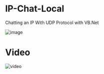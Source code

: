 # IP-Chat-Local
Chatting an IP With UDP Protocol with VB.Net


![image](https://user-images.githubusercontent.com/11950802/150863667-c3f9dd22-4cd2-4c8d-9c73-701ab196414d.png)

# Video
![video](https://www.youtube.com/watch?v=APPsu9N0sGQ&ab_channel=MajdSh)

